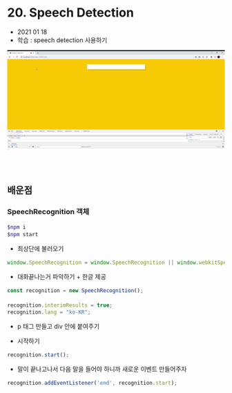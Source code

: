 # 20. Speech Detection

- 2021 01 18
- 학습 : speech detection 사용하기

![20](../image/20.gif)

## 배운점

### SpeechRecognition 객체

```bash
$npm i
$npm start
```

- 최상단에 불러오기

```javascript
window.SpeechRecognition = window.SpeechRecognition || window.webkitSpeechRecognition;
```

- 대화끝나는거 파악하기 + 한글 제공

```javascript
const recognition = new SpeechRecognition();

recognition.interimResults = true;
recognition.lang = "ko-KR";
```

- p 태그 만들고 div 안에 붙여주기

- 시작하기

```javascript
recognition.start();
```

- 말이 끝나고나서 다음 말을 들어야 하니까 새로운 이벤트 만들어주자

```javascript
recognition.addEventListener('end', recognition.start);
```
